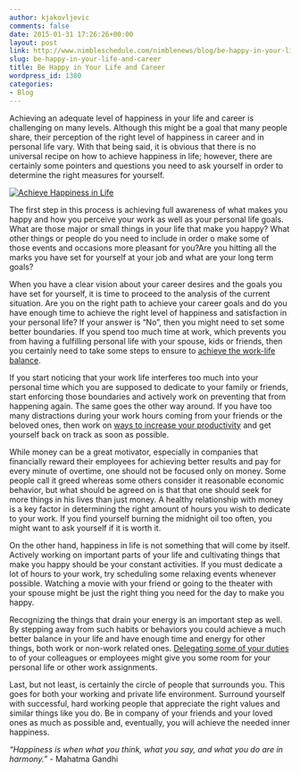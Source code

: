 ```yaml
---
author: kjakovljevic
comments: false
date: 2015-01-31 17:26:26+00:00
layout: post
link: http://www.nimbleschedule.com/nimblenews/blog/be-happy-in-your-life-and-career/
slug: be-happy-in-your-life-and-career
title: Be Happy in Your Life and Career
wordpress_id: 1380
categories:
- Blog
---
```


Achieving an adequate level of happiness in your life and career is challenging on many levels. Although this might be a goal that many people share, their perception of the right level of happiness in career and in personal life vary. With that being said, it is obvious that there is no universal recipe on how to achieve happiness in life; however, there are certainly some pointers and questions you need to ask yourself in order to determine the right measures for yourself.

[![Achieve Happiness in Life](http://www.nimbleschedule.com/wp-content/uploads/2015/01/happiness-thumb.jpg)](http://www.nimbleschedule.com/wp-content/uploads/2015/01/happiness.jpg)

The first step in this process is achieving full awareness of what makes you happy and how you perceive your work as well as your personal life goals. What are those major or small things in your life that make you happy? What other things or people do you need to include in order o make some of those events and occasions more pleasant for you?Are you hitting all the marks you have set for yourself at your job and what are your long term goals?

When you have a clear vision about your career desires and the goals you have set for yourself, it is time to proceed to the analysis of the current situation. Are you on the right path to achieve your career goals and do you have enough time to achieve the right level of happiness and satisfaction in your personal life? If your answer is “No”, then you might need to set some better boundaries. If you spend too much time at work, which prevents you from having a fulfilling personal life with your spouse, kids or friends, then you certainly need to take some steps to ensure to [achieve the work-life balance](http://www.nimbleschedule.com/achieving-the-work-life-balance/).

If you start noticing that your work life interferes too much into your personal time which you are supposed to dedicate to your family or friends, start enforcing those boundaries and actively work on preventing that from happening again. The same goes the other way around. If you have too many distractions during your work hours coming from your friends or the beloved ones, then work on [ways to increase your productivity](http://www.nimbleschedule.com/how-to-increase-productivity/) and get yourself back on track as soon as possible. 

While money can be a great motivator, especially in companies that financially reward their employees for achieving better results and pay for every minute of overtime, one should not be focused only on money. Some people call it greed whereas some others consider it reasonable economic behavior, but what should be agreed on is that that one should seek for more things in his lives than just money. A healthy relationship with money is a key factor in determining the right amount of hours you wish to dedicate to your work. If you find yourself burning the midnight oil too often, you might want to ask yourself if it is worth it.

On the other hand, happiness in life is not something that will come by itself. Actively working on important parts of your life and cultivating things that make you happy should be your constant activities. If you must dedicate a lot of hours to your work, try scheduling some relaxing events whenever possible. Watching a movie with your friend or going to the theater with your spouse might be just the right thing you need for the day to make you happy.

Recognizing the things that drain your energy is an important step as well. By stepping away from such habits or behaviors you could achieve a much better balance in your life and have enough time and energy for other things, both work or non-work related ones. [Delegating some of your duties](http://www.nimbleschedule.com/delegating-when-how-and-to-whom/) to of your colleagues or employees might give you some room for your personal life or other work assignments.

Last, but not least, is certainly the circle of people that surrounds you. This goes for both your working and private life environment. Surround yourself with successful, hard working people that appreciate the right values and similar things like you do. Be in company of your friends and your loved ones as much as possible and, eventually, you will achieve the needed inner happiness.

_“Happiness is when what you think, what you say, and what you do are in harmony.”_ - Mahatma Gandhi


